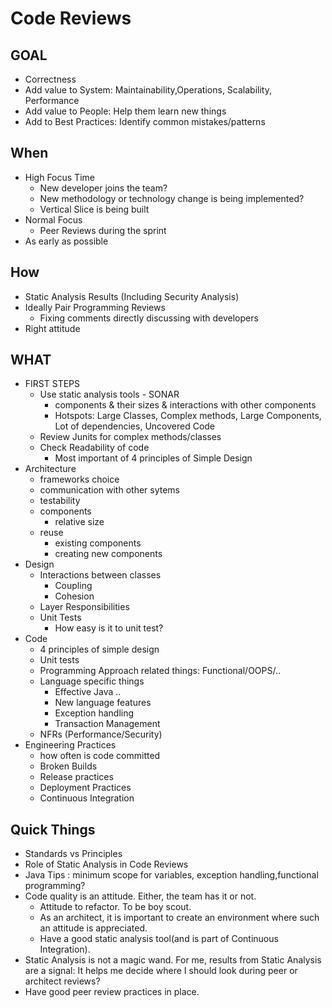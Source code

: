# Code Reviews

## GOAL
- Correctness
- Add value to System: Maintainability,Operations, Scalability, Performance
- Add value to People: Help them learn new things
- Add to Best Practices: Identify common mistakes/patterns

## When
- High Focus Time
  - New developer joins the team?
  - New methodology or technology change is being implemented?
  - Vertical Slice is being built
- Normal Focus
  - Peer Reviews during the sprint
- As early as possible

## How
- Static Analysis Results (Including Security Analysis)
- Ideally Pair Programming Reviews
  - Fixing comments directly discussing with developers
- Right attitude

## WHAT

- FIRST STEPS
  - Use static analysis tools - SONAR
    - components & their sizes & interactions with other components
    - Hotspots: Large Classes, Complex methods, Large Components, Lot of dependencies, Uncovered Code
  - Review Junits for  complex methods/classes
  - Check Readability of code
    - Most important of 4 principles of Simple Design
- Architecture
  - frameworks choice
  - communication with other sytems
  - testability
  - components
    - relative size
  - reuse
    - existing components
    - creating new components
- Design
  - Interactions between classes
    - Coupling
    - Cohesion
  - Layer Responsibilities
  - Unit Tests
    - How easy is it to unit test?
- Code
  - 4 principles of simple design
  - Unit tests
  - Programming Approach related things: Functional/OOPS/..
  - Language specific things
  	- Effective Java ..
  	- New language features
  	- Exception handling
    - Transaction Management
  - NFRs (Performance/Security)
- Engineering Practices
  - how often is code committed
  - Broken Builds
  - Release practices
  - Deployment Practices
  - Continuous Integration

## Quick Things
- Standards vs Principles
- Role of Static Analysis in Code Reviews
- Java Tips : minimum scope for variables, exception handling,functional programming?
- Code quality is an attitude. Either, the team has it or not. 
  - Attitude to refactor. To be boy scout. 
  - As an architect, it is important to create an environment where such an attitude is appreciated.
  - Have a good static analysis tool(and is part of Continuous Integration). 
- Static Analysis is not a magic wand. For me, results from Static Analysis are a signal: It helps me decide where I should look during peer or architect reviews?
- Have good peer review practices in place.
